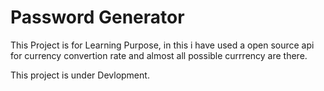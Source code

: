 # Password Generator 

This Project is for Learning Purpose, in this i have used a open source api for currency convertion rate and almost all possible currrency are there.

This project is under Devlopment.
